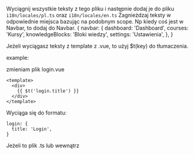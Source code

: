 Wyciągnij wszystkie teksty z tego pliku i następnie dodaj je do pliku `i18n/locales/pl.ts` oraz `i18n/locales/en.ts`
Zagnieżdzaj teksty w odpowiednie miejsca bazując na podobnym scope. Np kiedy coś jest w Navbar, to dodaj do Navbar.
{
navbar: {
dashboard: 'Dashboard',
courses: 'Kursy',
knowledgeBlocks: 'Bloki wiedzy',
settings: 'Ustawienia',
},
}

Jeżeli wyciągasz teksty z template z .vue, to użyj $t(key) do tłumaczenia.

example:

zmieniam plik login.vue

```
<template>
  <div>
    {{ $t('login.title') }}
  </div>
</template>
```

Wyciąga się do formatu:

```
login: {
  title: 'Login',
}
```

Jeżeli to plik .ts lub wewnątrz <script setup> w .vue
to użyj useT(key) do tłumaczenia
useT zwraca odrazu przetłumaczony tekst
NIGDY nie używaj tego jako
const t = useT()
t(key)

function useT(key: I18nMessagesKeys): string
example:

```
    openSuccessSnackbar(useT('courses.generateSuccess'))
```
